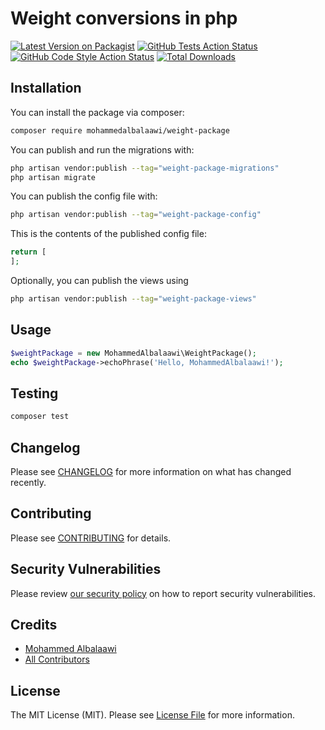 # Weight conversions in php

[![Latest Version on Packagist](https://img.shields.io/packagist/v/mohammedalbalaawi/weight-package.svg?style=flat-square)](https://packagist.org/packages/mohammedalbalaawi/weight-package)
[![GitHub Tests Action Status](https://img.shields.io/github/workflow/status/mohammedalbalaawi/weight-package/run-tests?label=tests)](https://github.com/mohammedalbalaawi/weight-package/actions?query=workflow%3Arun-tests+branch%3Amain)
[![GitHub Code Style Action Status](https://img.shields.io/github/workflow/status/mohammedalbalaawi/weight-package/Fix%20PHP%20code%20style%20issues?label=code%20style)](https://github.com/mohammedalbalaawi/weight-package/actions?query=workflow%3A"Fix+PHP+code+style+issues"+branch%3Amain)
[![Total Downloads](https://img.shields.io/packagist/dt/mohammedalbalaawi/weight-package.svg?style=flat-square)](https://packagist.org/packages/mohammedalbalaawi/weight-package)

## Installation

You can install the package via composer:

```bash
composer require mohammedalbalaawi/weight-package
```

You can publish and run the migrations with:

```bash
php artisan vendor:publish --tag="weight-package-migrations"
php artisan migrate
```

You can publish the config file with:

```bash
php artisan vendor:publish --tag="weight-package-config"
```

This is the contents of the published config file:

```php
return [
];
```

Optionally, you can publish the views using

```bash
php artisan vendor:publish --tag="weight-package-views"
```

## Usage

```php
$weightPackage = new MohammedAlbalaawi\WeightPackage();
echo $weightPackage->echoPhrase('Hello, MohammedAlbalaawi!');
```

## Testing

```bash
composer test
```

## Changelog

Please see [CHANGELOG](CHANGELOG.md) for more information on what has changed recently.

## Contributing

Please see [CONTRIBUTING](CONTRIBUTING.md) for details.

## Security Vulnerabilities

Please review [our security policy](../../security/policy) on how to report security vulnerabilities.

## Credits

-   [Mohammed Albalaawi](https://github.com/MohammedAlbalaawi)
-   [All Contributors](../../contributors)

## License

The MIT License (MIT). Please see [License File](LICENSE.md) for more information.
